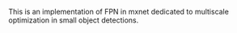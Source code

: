 This is an implementation of FPN in mxnet dedicated to multiscale optimization in small object detections.
